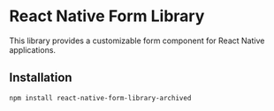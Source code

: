 # React Native Form Library

This library provides a customizable form component for React Native applications.

## Installation

```bash
npm install react-native-form-library-archived
